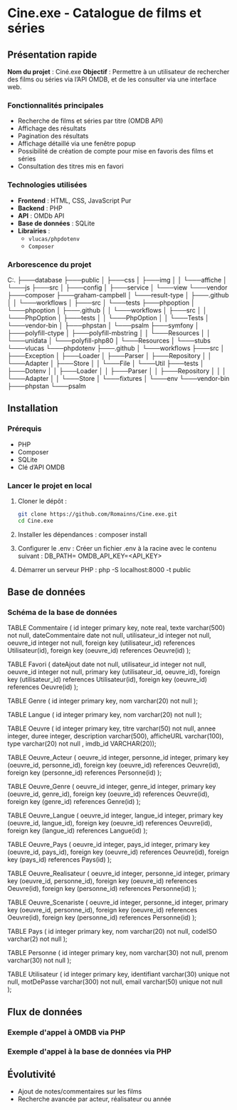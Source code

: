 # Cine.exe - Catalogue de films et séries

## Présentation rapide

**Nom du projet** : Ciné.exe
**Objectif** : Permettre à un utilisateur de rechercher des films ou séries via l’API OMDB, et de les consulter via une interface web.

### Fonctionnalités principales

- Recherche de films et séries par titre (OMDB API)
- Affichage des résultats
- Pagination des résultats
- Affichage détaillé via une fenêtre popup
- Possibilité de création de compte pour mise en favoris des films et séries
- Consultation des titres mis en favori

### Technologies utilisées

- **Frontend** : HTML, CSS, JavaScript Pur
- **Backend** : PHP
- **API** : OMDb API
- **Base de données** : SQLite
- **Librairies** :
  - `vlucas/phpdotenv`
  - `Composer`

### Arborescence du projet

C:.
├───database
├───public
│   ├───css
│   ├───img
│   │   └───affiche
│   └───js
├───src
│   ├───config
│   ├───service
│   └───view
└───vendor
    ├───composer
    ├───graham-campbell
    │   └───result-type
    │       ├───.github
    │       │   └───workflows
    │       ├───src
    │       └───tests
    ├───phpoption
    │   └───phpoption
    │       ├───.github
    │       │   └───workflows
    │       ├───src
    │       │   └───PhpOption
    │       ├───tests
    │       │   └───PhpOption
    │       │       └───Tests
    │       └───vendor-bin
    │           ├───phpstan
    │           └───psalm
    ├───symfony
    │   ├───polyfill-ctype
    │   ├───polyfill-mbstring
    │   │   └───Resources
    │   │       └───unidata
    │   └───polyfill-php80
    │       └───Resources
    │           └───stubs
    └───vlucas
        └───phpdotenv
            ├───.github
            │   └───workflows
            ├───src
            │   ├───Exception
            │   ├───Loader
            │   ├───Parser
            │   ├───Repository
            │   │   └───Adapter
            │   ├───Store
            │   │   └───File
            │   └───Util
            ├───tests
            │   ├───Dotenv
            │   │   ├───Loader
            │   │   ├───Parser
            │   │   ├───Repository
            │   │   │   └───Adapter
            │   │   └───Store
            │   └───fixtures
            │       └───env
            └───vendor-bin
                ├───phpstan
                └───psalm

## Installation

### Prérequis

- PHP
- Composer
- SQLite
- Clé d’API OMDB

### Lancer le projet en local

1. Cloner le dépôt :
    ```bash
    git clone https://github.com/Romainns/Cine.exe.git
    cd Cine.exe

2. Installer les dépendances :
    composer install

3. Configurer le .env :
    Créer un fichier .env à la racine avec le contenu suivant :
        DB_PATH=<chemin de la bdd.db>
        OMDB_API_KEY=<API_KEY>

4. Démarrer un serveur PHP :
    php -S localhost:8000 -t public

## Base de données  

### Schéma de la base de données

TABLE Commentaire (
	id integer primary key,
	note real,
	texte varchar(500) not null,
	dateCommentaire date not null,
	utilisateur_id integer not null,
	oeuvre_id integer not null,
	foreign key (utilisateur_id) references Utilisateur(id),
	foreign key (oeuvre_id) references Oeuvre(id)
);

TABLE Favori (
	dateAjout date not null,
	utilisateur_id integer not null,
	oeuvre_id integer not null,
	primary key (utilisateur_id, oeuvre_id),
	foreign key (utilisateur_id) references Utilisateur(id),
	foreign key (oeuvre_id) references Oeuvre(id)
);

TABLE Genre (
	id integer primary key,
	nom varchar(20) not null
);

TABLE Langue (
	id integer primary key,
	nom varchar(20) not null
);

TABLE Oeuvre (
	id integer primary key,
	titre varchar(50) not null,
	annee integer,
	duree integer,
	description varchar(500),
	afficheURL varchar(100),
	type varchar(20) not null
, imdb_id VARCHAR(20));

TABLE Oeuvre_Acteur (
	oeuvre_id integer,
	personne_id integer,
	primary key (oeuvre_id, personne_id),
	foreign key (oeuvre_id) references Oeuvre(id),
	foreign key (personne_id) references Personne(id)
);

TABLE Oeuvre_Genre (
	oeuvre_id integer,
	genre_id integer,
	primary key (oeuvre_id, genre_id),
	foreign key (oeuvre_id) references Oeuvre(id),
	foreign key (genre_id) references Genre(id)
);

TABLE Oeuvre_Langue (
	oeuvre_id integer,
	langue_id integer,
	primary key (oeuvre_id, langue_id),
	foreign key (oeuvre_id) references Oeuvre(id),
	foreign key (langue_id) references Langue(id)
);

TABLE Oeuvre_Pays (
	oeuvre_id integer,
	pays_id integer,
	primary key (oeuvre_id, pays_id),
	foreign key (oeuvre_id) references Oeuvre(id),
	foreign key (pays_id) references Pays(id)
);

TABLE Oeuvre_Realisateur (
	oeuvre_id integer,
	personne_id integer,
	primary key (oeuvre_id, personne_id),
	foreign key (oeuvre_id) references Oeuvre(id),
	foreign key (personne_id) references Personne(id)
);

TABLE Oeuvre_Scenariste (
	oeuvre_id integer,
	personne_id integer,
	primary key (oeuvre_id, personne_id),
	foreign key (oeuvre_id) references Oeuvre(id),
	foreign key (personne_id) references Personne(id)
);

TABLE Pays (
	id integer primary key,
	nom varchar(20) not null,
	codeISO varchar(2) not null
);

TABLE Personne (
	id integer primary key,
	nom varchar(30) not null,
	prenom varchar(30) not null
);

TABLE Utilisateur (
	id integer primary key,
	identifiant varchar(30) unique not null,
	motDePasse varchar(300) not null,
	email varchar(50) unique not null	
);

## Flux de données

### Exemple d'appel à OMDB via PHP



### Exemple d'appel à la base de données via PHP



## Évolutivité

- Ajout de notes/commentaires sur les films
- Recherche avancée par acteur, réalisateur ou année